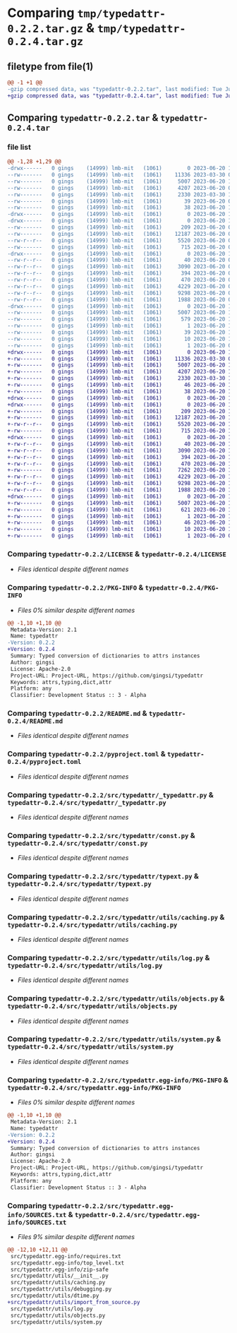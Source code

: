 # Comparing `tmp/typedattr-0.2.2.tar.gz` & `tmp/typedattr-0.2.4.tar.gz`

## filetype from file(1)

```diff
@@ -1 +1 @@
-gzip compressed data, was "typedattr-0.2.2.tar", last modified: Tue Jun 20 10:00:22 2023, max compression
+gzip compressed data, was "typedattr-0.2.4.tar", last modified: Tue Jun 20 10:17:40 2023, max compression
```

## Comparing `typedattr-0.2.2.tar` & `typedattr-0.2.4.tar`

### file list

```diff
@@ -1,28 +1,29 @@
-drwx------   0 gings    (14999) lmb-mit   (1061)        0 2023-06-20 10:00:22.737937 typedattr-0.2.2/
--rw-------   0 gings    (14999) lmb-mit   (1061)    11336 2023-03-30 08:00:06.000000 typedattr-0.2.2/LICENSE
--rw-------   0 gings    (14999) lmb-mit   (1061)     5007 2023-06-20 10:00:22.733937 typedattr-0.2.2/PKG-INFO
--rw-------   0 gings    (14999) lmb-mit   (1061)     4207 2023-06-20 09:59:40.000000 typedattr-0.2.2/README.md
--rw-------   0 gings    (14999) lmb-mit   (1061)     2330 2023-03-30 10:16:34.000000 typedattr-0.2.2/pyproject.toml
--rw-------   0 gings    (14999) lmb-mit   (1061)       39 2023-06-20 09:59:40.000000 typedattr-0.2.2/requirements.txt
--rw-------   0 gings    (14999) lmb-mit   (1061)       38 2023-06-20 10:00:22.737937 typedattr-0.2.2/setup.cfg
-drwx------   0 gings    (14999) lmb-mit   (1061)        0 2023-06-20 10:00:22.577934 typedattr-0.2.2/src/
-drwx------   0 gings    (14999) lmb-mit   (1061)        0 2023-06-20 10:00:22.629935 typedattr-0.2.2/src/typedattr/
--rw-------   0 gings    (14999) lmb-mit   (1061)      209 2023-06-20 09:59:40.000000 typedattr-0.2.2/src/typedattr/__init__.py
--rw-------   0 gings    (14999) lmb-mit   (1061)    12187 2023-06-20 09:59:40.000000 typedattr-0.2.2/src/typedattr/_typedattr.py
--rw-r--r--   0 gings    (14999) lmb-mit   (1061)     5520 2023-06-20 09:59:40.000000 typedattr-0.2.2/src/typedattr/const.py
--rw-------   0 gings    (14999) lmb-mit   (1061)      715 2023-06-20 09:59:40.000000 typedattr-0.2.2/src/typedattr/typext.py
-drwx------   0 gings    (14999) lmb-mit   (1061)        0 2023-06-20 10:00:22.725937 typedattr-0.2.2/src/typedattr/utils/
--rw-r--r--   0 gings    (14999) lmb-mit   (1061)       40 2023-06-20 09:59:40.000000 typedattr-0.2.2/src/typedattr/utils/__init__.py
--rw-r--r--   0 gings    (14999) lmb-mit   (1061)     3090 2023-06-20 09:59:40.000000 typedattr-0.2.2/src/typedattr/utils/caching.py
--rw-r--r--   0 gings    (14999) lmb-mit   (1061)      394 2023-06-20 09:59:40.000000 typedattr-0.2.2/src/typedattr/utils/debugging.py
--rw-r--r--   0 gings    (14999) lmb-mit   (1061)      470 2023-06-20 09:59:40.000000 typedattr-0.2.2/src/typedattr/utils/dtime.py
--rw-r--r--   0 gings    (14999) lmb-mit   (1061)     4229 2023-06-20 09:59:40.000000 typedattr-0.2.2/src/typedattr/utils/log.py
--rw-r--r--   0 gings    (14999) lmb-mit   (1061)     9298 2023-06-20 09:59:40.000000 typedattr-0.2.2/src/typedattr/utils/objects.py
--rw-r--r--   0 gings    (14999) lmb-mit   (1061)     1988 2023-06-20 09:59:40.000000 typedattr-0.2.2/src/typedattr/utils/system.py
-drwx------   0 gings    (14999) lmb-mit   (1061)        0 2023-06-20 10:00:22.677936 typedattr-0.2.2/src/typedattr.egg-info/
--rw-------   0 gings    (14999) lmb-mit   (1061)     5007 2023-06-20 10:00:22.000000 typedattr-0.2.2/src/typedattr.egg-info/PKG-INFO
--rw-------   0 gings    (14999) lmb-mit   (1061)      579 2023-06-20 10:00:22.000000 typedattr-0.2.2/src/typedattr.egg-info/SOURCES.txt
--rw-------   0 gings    (14999) lmb-mit   (1061)        1 2023-06-20 10:00:22.000000 typedattr-0.2.2/src/typedattr.egg-info/dependency_links.txt
--rw-------   0 gings    (14999) lmb-mit   (1061)       39 2023-06-20 10:00:22.000000 typedattr-0.2.2/src/typedattr.egg-info/requires.txt
--rw-------   0 gings    (14999) lmb-mit   (1061)       10 2023-06-20 10:00:22.000000 typedattr-0.2.2/src/typedattr.egg-info/top_level.txt
--rw-------   0 gings    (14999) lmb-mit   (1061)        1 2023-06-20 09:35:51.000000 typedattr-0.2.2/src/typedattr.egg-info/zip-safe
+drwx------   0 gings    (14999) lmb-mit   (1061)        0 2023-06-20 10:17:40.275267 typedattr-0.2.4/
+-rw-------   0 gings    (14999) lmb-mit   (1061)    11336 2023-03-30 08:00:06.000000 typedattr-0.2.4/LICENSE
+-rw-------   0 gings    (14999) lmb-mit   (1061)     5007 2023-06-20 10:17:40.275267 typedattr-0.2.4/PKG-INFO
+-rw-------   0 gings    (14999) lmb-mit   (1061)     4207 2023-06-20 10:15:52.000000 typedattr-0.2.4/README.md
+-rw-------   0 gings    (14999) lmb-mit   (1061)     2330 2023-03-30 10:16:34.000000 typedattr-0.2.4/pyproject.toml
+-rw-------   0 gings    (14999) lmb-mit   (1061)       46 2023-06-20 10:15:52.000000 typedattr-0.2.4/requirements.txt
+-rw-------   0 gings    (14999) lmb-mit   (1061)       38 2023-06-20 10:17:40.279267 typedattr-0.2.4/setup.cfg
+drwx------   0 gings    (14999) lmb-mit   (1061)        0 2023-06-20 10:17:40.199266 typedattr-0.2.4/src/
+drwx------   0 gings    (14999) lmb-mit   (1061)        0 2023-06-20 10:17:40.223266 typedattr-0.2.4/src/typedattr/
+-rw-------   0 gings    (14999) lmb-mit   (1061)      209 2023-06-20 10:15:52.000000 typedattr-0.2.4/src/typedattr/__init__.py
+-rw-------   0 gings    (14999) lmb-mit   (1061)    12187 2023-06-20 10:15:52.000000 typedattr-0.2.4/src/typedattr/_typedattr.py
+-rw-r--r--   0 gings    (14999) lmb-mit   (1061)     5520 2023-06-20 10:15:52.000000 typedattr-0.2.4/src/typedattr/const.py
+-rw-------   0 gings    (14999) lmb-mit   (1061)      715 2023-06-20 10:15:52.000000 typedattr-0.2.4/src/typedattr/typext.py
+drwx------   0 gings    (14999) lmb-mit   (1061)        0 2023-06-20 10:17:40.271267 typedattr-0.2.4/src/typedattr/utils/
+-rw-r--r--   0 gings    (14999) lmb-mit   (1061)       40 2023-06-20 10:15:52.000000 typedattr-0.2.4/src/typedattr/utils/__init__.py
+-rw-r--r--   0 gings    (14999) lmb-mit   (1061)     3090 2023-06-20 10:15:52.000000 typedattr-0.2.4/src/typedattr/utils/caching.py
+-rw-r--r--   0 gings    (14999) lmb-mit   (1061)      394 2023-06-20 10:15:52.000000 typedattr-0.2.4/src/typedattr/utils/debugging.py
+-rw-r--r--   0 gings    (14999) lmb-mit   (1061)      470 2023-06-20 10:15:52.000000 typedattr-0.2.4/src/typedattr/utils/dtime.py
+-rw-------   0 gings    (14999) lmb-mit   (1061)     7262 2023-06-20 10:15:52.000000 typedattr-0.2.4/src/typedattr/utils/import_from_source.py
+-rw-r--r--   0 gings    (14999) lmb-mit   (1061)     4229 2023-06-20 10:15:52.000000 typedattr-0.2.4/src/typedattr/utils/log.py
+-rw-r--r--   0 gings    (14999) lmb-mit   (1061)     9298 2023-06-20 10:15:52.000000 typedattr-0.2.4/src/typedattr/utils/objects.py
+-rw-r--r--   0 gings    (14999) lmb-mit   (1061)     1988 2023-06-20 10:15:52.000000 typedattr-0.2.4/src/typedattr/utils/system.py
+drwx------   0 gings    (14999) lmb-mit   (1061)        0 2023-06-20 10:17:40.247267 typedattr-0.2.4/src/typedattr.egg-info/
+-rw-------   0 gings    (14999) lmb-mit   (1061)     5007 2023-06-20 10:17:40.000000 typedattr-0.2.4/src/typedattr.egg-info/PKG-INFO
+-rw-------   0 gings    (14999) lmb-mit   (1061)      621 2023-06-20 10:17:40.000000 typedattr-0.2.4/src/typedattr.egg-info/SOURCES.txt
+-rw-------   0 gings    (14999) lmb-mit   (1061)        1 2023-06-20 10:17:40.000000 typedattr-0.2.4/src/typedattr.egg-info/dependency_links.txt
+-rw-------   0 gings    (14999) lmb-mit   (1061)       46 2023-06-20 10:17:40.000000 typedattr-0.2.4/src/typedattr.egg-info/requires.txt
+-rw-------   0 gings    (14999) lmb-mit   (1061)       10 2023-06-20 10:17:40.000000 typedattr-0.2.4/src/typedattr.egg-info/top_level.txt
+-rw-------   0 gings    (14999) lmb-mit   (1061)        1 2023-06-20 09:35:51.000000 typedattr-0.2.4/src/typedattr.egg-info/zip-safe
```

### Comparing `typedattr-0.2.2/LICENSE` & `typedattr-0.2.4/LICENSE`

 * *Files identical despite different names*

### Comparing `typedattr-0.2.2/PKG-INFO` & `typedattr-0.2.4/PKG-INFO`

 * *Files 0% similar despite different names*

```diff
@@ -1,10 +1,10 @@
 Metadata-Version: 2.1
 Name: typedattr
-Version: 0.2.2
+Version: 0.2.4
 Summary: Typed conversion of dictionaries to attrs instances
 Author: gingsi
 License: Apache-2.0
 Project-URL: Project-URL, https://github.com/gingsi/typedattr
 Keywords: attrs,typing,dict,attr
 Platform: any
 Classifier: Development Status :: 3 - Alpha
```

### Comparing `typedattr-0.2.2/README.md` & `typedattr-0.2.4/README.md`

 * *Files identical despite different names*

### Comparing `typedattr-0.2.2/pyproject.toml` & `typedattr-0.2.4/pyproject.toml`

 * *Files identical despite different names*

### Comparing `typedattr-0.2.2/src/typedattr/_typedattr.py` & `typedattr-0.2.4/src/typedattr/_typedattr.py`

 * *Files identical despite different names*

### Comparing `typedattr-0.2.2/src/typedattr/const.py` & `typedattr-0.2.4/src/typedattr/const.py`

 * *Files identical despite different names*

### Comparing `typedattr-0.2.2/src/typedattr/typext.py` & `typedattr-0.2.4/src/typedattr/typext.py`

 * *Files identical despite different names*

### Comparing `typedattr-0.2.2/src/typedattr/utils/caching.py` & `typedattr-0.2.4/src/typedattr/utils/caching.py`

 * *Files identical despite different names*

### Comparing `typedattr-0.2.2/src/typedattr/utils/log.py` & `typedattr-0.2.4/src/typedattr/utils/log.py`

 * *Files identical despite different names*

### Comparing `typedattr-0.2.2/src/typedattr/utils/objects.py` & `typedattr-0.2.4/src/typedattr/utils/objects.py`

 * *Files identical despite different names*

### Comparing `typedattr-0.2.2/src/typedattr/utils/system.py` & `typedattr-0.2.4/src/typedattr/utils/system.py`

 * *Files identical despite different names*

### Comparing `typedattr-0.2.2/src/typedattr.egg-info/PKG-INFO` & `typedattr-0.2.4/src/typedattr.egg-info/PKG-INFO`

 * *Files 0% similar despite different names*

```diff
@@ -1,10 +1,10 @@
 Metadata-Version: 2.1
 Name: typedattr
-Version: 0.2.2
+Version: 0.2.4
 Summary: Typed conversion of dictionaries to attrs instances
 Author: gingsi
 License: Apache-2.0
 Project-URL: Project-URL, https://github.com/gingsi/typedattr
 Keywords: attrs,typing,dict,attr
 Platform: any
 Classifier: Development Status :: 3 - Alpha
```

### Comparing `typedattr-0.2.2/src/typedattr.egg-info/SOURCES.txt` & `typedattr-0.2.4/src/typedattr.egg-info/SOURCES.txt`

 * *Files 9% similar despite different names*

```diff
@@ -12,10 +12,11 @@
 src/typedattr.egg-info/requires.txt
 src/typedattr.egg-info/top_level.txt
 src/typedattr.egg-info/zip-safe
 src/typedattr/utils/__init__.py
 src/typedattr/utils/caching.py
 src/typedattr/utils/debugging.py
 src/typedattr/utils/dtime.py
+src/typedattr/utils/import_from_source.py
 src/typedattr/utils/log.py
 src/typedattr/utils/objects.py
 src/typedattr/utils/system.py
```

